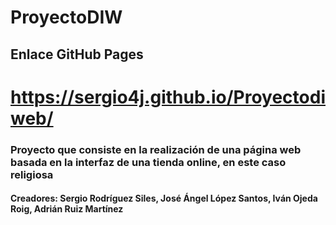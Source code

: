 
# ProyectoDIW
## Enlace GitHub Pages

# https://sergio4j.github.io/Proyectodiweb/

### Proyecto que consiste en la realización de una página web basada en la interfaz de una tienda online, en este caso religiosa

#### Creadores: Sergio Rodríguez Siles, José Ángel López Santos, Iván Ojeda Roig, Adrián Ruiz Martínez
